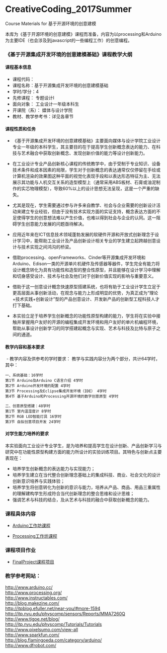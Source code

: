 # CreativeCoding_2017Summer

Course Materials for 基于开源环境的创意建模

本库为《基于开源环境的创意建模》课程而准备，内容为以processing和Arduino为主要IDE（也会涉及到javascript的一些编程工作）的创意编程。

### 《基于开源集成开发环境的创意建模基础》课程教学大纲

#### 课程基本信息  

- 课程代码：   
- 课程名称：基于开源集成开发环境的创意建模基础  
- 学时/学分：4  
- 先修课程： 专题设计I  
- 面向对象： 工业设计一年级本科生  
- 开课院（系）： 媒体与设计学院  
- 教材、教学参考书：详见各章节

#### 课程性质和任务  

- 《基于开源集成开发环境的创意建模基础》主要面向媒体与设计学院工业设计专业一年级的本科学生，其主要目的在于提高学生创新概念表达的能力、在科技与艺术融合中获取创新概念、发现创新价值的能力等设计创新能力。   

- 在工业设计专业产品创新核心课程的传统教学中，由于受制于专业知识、设备技术条件和成本因素的局限，学生对于创新概念的表达通常仅仅停留在手绘或计算机渲染的效果图这种平面的视觉化表现手段和以表达形态特征为主、无法展示其功能与人机交互关系的造型模型上（通常采用ABS板材、石膏或油泥制作的实芯物理模型），导致60%以上的设计思想无法呈现，这是一个严重的缺失。  

- 尤其是现在，学生需要通过参与许多来自教学、社会与企业需要的创新设计活动来建立专业经验，但由于没有技术实现方面的实证支持，概念表达方面的不足使得学生的创意想法难以产生价值，也难以得到社会与企业的认同。这一阻碍学生创意能力发展的问题亟待解决。  

- 应用近年来在ICT信息技术领域蓬勃发展的软硬件开源和开放式创新理念于设计学习中，能帮助工业设计及产品创新设计相关专业的学生建立起跨越创意设计与技术实现之间鸿沟的桥梁。  

- 借助processing、openFrameworks、Cinder等开源集成开发环境和Arduino、Edison一类的开源单片机硬件及传感器等器件，学生完全有能力将设计概念转化为具有功能性和造型的整合性原型，并且能够在设计学习中理解和切身感受设计、技术与社会及他们对于创新价值实现的影响与重要意义。  

- 借助于这一创意设计概念快速原型搭建系统，也将有助于工业设计学生立足于更高层面从事创新活动，在观念与能力上形成明显的优势，为真正成为“理论+技术实践+创新设计”型的产品创意设计、开发新产品的创新型工程科技人才打下基础。  

- 本实验立足于培养学生创新概念的功能性原型构建的能力，学生将在实验中接触并掌握用户友好的开源的编程集成开发环境和用户友好的单片机编程环境，帮助从事设计创新学习的同学搭建起概念与实现、艺术与科技及比特与原子之间的通道。  

#### 教学内容和基本要求
  - 教学内容及供参考的学时要求：
    教学与实践内容分为两个部分，共计64学时，其中：
    
    一、系统基础：16学时  
    第1节 Arduino及Arduino C语言介绍 4学时  
    第2节 Arduino开发环境的配置 4学时  
    第3节 Processing及Eclipse集成开发环境（IDE） 4学时  
    第4节 基于Arduino和Processing开源环境的数字创意原型 4学时  
    
    二、创意原型搭建：48学时  
    第1节 室内温湿度计 8学时  
    第2节 RGB LED智能灯具 16学时  
    第3节 自拟创意项目开发 24学时  

#### 对学生能力培养的要求

  本实验面向工业设计专业学生，是为培养和提高学生在设计创新、产品创新学习与研究中在功能性原型构建方面的能力所设计的实验训练项目。其特色与创新点主要表现在：
- 培养学生创新概念的表达能力与实现能力；
- 培养学生建立在当代整合创新理念基础上的集成科技、商业、社会文化的设计创新意识培养与实践体验；
- 培养学生将创意转化为创新的意识与能力，培养从产品、商品、用品三重属性的理解建构学生形成符合当代创新理念的整合思维和设计思维；
- 强调艺术与科技的结合，及从艺术与科技的融合中获取创新概念的能力。


### 课程具体内容

- [Arduino工作坊课程](https://github.com/ddurAdvisor/CreativeCoding_2017Summer/tree/master/ArduinoCourse)

- [Processing工作坊课程](https://github.com/ddurAdvisor/CreativeCoding_2017Summer/tree/master/ProcessingCourse)

### 课程项目作业

- [FinalProject课程项目](https://github.com/ddurAdvisor/CreativeCoding_2017Summer/tree/master/FinalProject)

### 教学参考网站：  
http://www.arduino.cc/  
http://www.processing.org/  
http://www.instructables.com/  
http://blog.makezine.com/  
http://itpblog.efuller.net/near-you/#more-1594  
http://itp.nyu.edu/physcomp/sensors/Reports/MMA7260Q  
http://www.tigoe.net/blog/  
http://itp.nyu.edu/physcomp/Tutorials/Tutorials  
http://www.pixelsumo.com/view-all  
http://www.sparkfun.com/  
http://blog.flamingoeda.com/category/arduino/  
http://www.dfrobot.com/  

